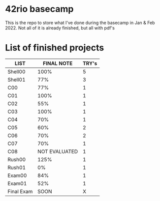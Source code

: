 # 42rio basecamp

This is the repo to store what I've done during the basecamp in Jan & Feb 2022.
Not all of it is already finished, but all with pdf's

# List of finished projects

LIST | FINAL NOTE | TRY's |
---|---|---|
Shell00 | 100% | 5 |
Shell01 | 77% | 3 |
C00 | 77% | 1 |
C01 | 100% | 1 |
C02 | 55% | 1 |
C03 | 100% | 1 |
C04 | 70% | 1 |
C05 | 60% | 2 |
C06 | 70%| 2 |
C07 | 70% | 1 |
C08 | NOT EVALUATED  | 1 |
Rush00 | 125% | 1 |
Rush01 | 0% | 1 |
Exam00 | 84% | 1 |
Exam01 | 52% | 1 |
Final Exam | SOON | X |
